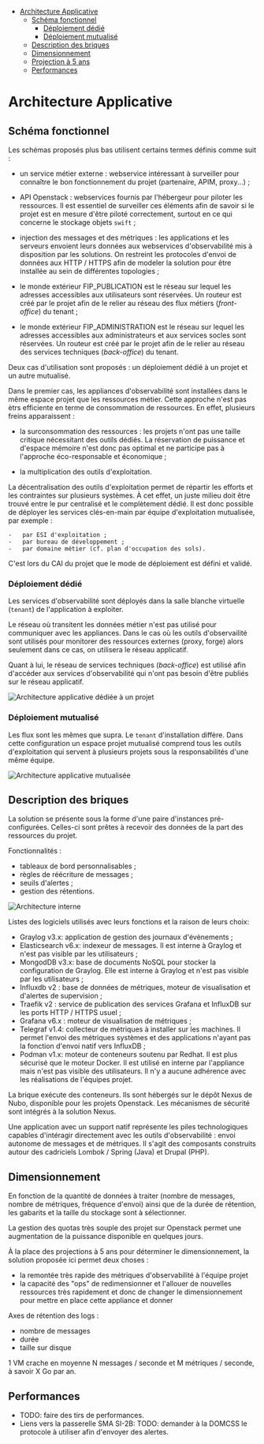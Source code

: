 -   [Architecture Applicative](#architecture-applicative)
    -   [Schéma fonctionnel](#schéma-fonctionnel)
        -   [Déploiement dédié](#déploiement-dédié)
        -   [Déploiement mutualisé](#déploiement-mutualisé)
    -   [Description des briques](#description-des-briques)
    -   [Dimensionnement](#dimensionnement)
    -   [Projection à 5 ans](#projection-à-5-ans)
    -   [Performances](#performances)

Architecture Applicative
========================

Schéma fonctionnel
------------------

Les schémas proposés plus bas utilisent certains termes définis comme
suit :

-   un service métier externe : webservice intéressant à surveiller pour
    connaître le bon fonctionnement du projet (partenaire, APIM,
    proxy...) ;

-   API Openstack : webservices fournis par l'hébergeur pour piloter les
    ressources. Il est essentiel de surveiller ces éléments afin de
    savoir si le projet est en mesure d'être piloté correctement,
    surtout en ce qui concerne le stockage objets `swift` ;

-   injection des messages et des métriques : les applications et les
    serveurs envoient leurs données aux webservices d'observabilité mis
    à disposition par les solutions. On restreint les protocoles d'envoi
    de données aux HTTP / HTTPS afin de modeler la solution pour être
    installée au sein de différentes topologies ;

-   le monde extérieur FIP\_PUBLICATION est le réseau sur lequel les
    adresses accessibles aux utilisateurs sont réservées. Un routeur est
    créé par le projet afin de le relier au réseau des flux métiers
    (*front-office*) du tenant ;

-   le monde extérieur FIP\_ADMINISTRATION est le réseau sur lequel les
    adresses accessibles aux administrateurs et aux services socles sont
    réservées. Un routeur est créé par le projet afin de le relier au
    réseau des services techniques (*back-office*) du tenant.

Deux cas d'utilisation sont proposés : un déploiement dédié à un projet
et un autre mutualisé.

Dans le premier cas, les appliances d'observabilité sont installées dans
le même espace projet que les ressources métier. Cette approche n'est
pas ètrs efficiente en terme de consommation de ressources. En effet,
plusieurs freins apparaissent :

-   la surconsommation des ressources : les projets n'ont pas une taille
    critique nécessitant des outils dédiés. La réservation de puissance
    et d'espace mémoire n'est donc pas optimal et ne participe pas à
    l'approche éco-responsable et économique ;

-   la multiplication des outils d'exploitation.

La décentralisation des outils d'exploitation permet de répartir les
efforts et les contraintes sur plusieurs systèmes. À cet effet, un juste
milieu doit être trouvé entre le pur centralisé et le complètement
dédié. Il est donc possible de déployer les services clés-en-main par
équipe d'exploitation mutualisée, par exemple :

    -   par ESI d'exploitation ;
    -   par bureau de développement ;
    -   par domaine métier (cf. plan d'occupation des sols).

C'est lors du CAI du projet que le mode de déploiement est défini et
validé.

### Déploiement dédié

Les services d'observabilité sont déployés dans la salle blanche
virtuelle (`tenant`) de l'application à exploiter.

Le réseau où transitent les données métier n'est pas utilisé pour
communiquer avec les appliances. Dans le cas où les outils
d'observailité sont utilisés pour monitorer des ressources externes
(proxy, forge) alors seulement dans ce cas, on utilisera le réseau
applicatif.

Quant à lui, le réseau de services techniques (*back-office*) est
utilisé afin d'accéder aux services d'observabilité qui n'ont pas besoin
d'être publiés sur le réseau applicatif.

![Architecture applicative dédiée à un projet](./placement.png)

### Déploiement mutualisé

Les flux sont les mêmes que supra. Le `tenant` d'installation diffère.
Dans cette configuration un espace projet mutualisé comprend tous les
outils d'exploitation qui servent à plusieurs projets sous la
responsabilités d'une même équipe.

![Architecture applicative mutualisée](./placement_mutu.png)

Description des briques
-----------------------

La solution se présente sous la forme d'une paire d'instances
pré-configurées. Celles-ci sont prêtes à recevoir des données de la part
des ressources du projet.

Fonctionnalités :

-   tableaux de bord personnalisables ;
-   règles de réécriture de messages ;
-   seuils d'alertes ;
-   gestion des rétentions.

![Architecture interne](./briques.png)

Listes des logiciels utilisés avec leurs fonctions et la raison de leurs
choix:

-   Graylog v3.x: application de gestion des journaux d'évènements ;
-   Elasticsearch v6.x: indexeur de messages. Il est interne à Graylog
    et n'est pas visible par les utilisateurs ;
-   MongodDB v3.x: base de documents NoSQL pour stocker la configuration
    de Graylog. Elle est interne à Graylog et n'est pas visible par les
    utilisateurs ;
-   Influxdb v2 : base de données de métriques, moteur de visualisation
    et d'alertes de supervision ;
-   Traefik v2 : service de publication des services Grafana et InfluxDB
    sur les ports HTTP / HTTPS usuel ;
-   Grafana v6.x : moteur de visualisation de métriques ;
-   Telegraf v1.4: collecteur de métriques à installer sur les machines.
    Il permet l'envoi des métriques systèmes et des applications n'ayant
    pas la fonction d'envoi natif vers InfluxDB ;
-   Podman v1.x: moteur de conteneurs soutenu par Redhat. Il est plus
    sécurisé que le moteur Docker. Il est utilisé en interne par
    l'appliance mais n'est pas visible des utilisateurs. Il n'y a aucune
    adhérence avec les réalisations de l'équipes projet.

La brique exécute des conteneurs. Ils sont hébergés sur le dépôt Nexus
de Nubo, disponible pour les projets Openstack. Les mécanismes de
sécurité sont intégrés à la solution Nexus.

Une application avec un support natif représente les piles
technologiques capables d'intéragir directement avec les outils
d'observabilité : envoi autonome de messages et de métriques. Il s'agit
des composants construits autour des cadriciels Lombok / Spring (Java)
et Drupal (PHP).

Dimensionnement
---------------

En fonction de la quantité de données à traiter (nombre de messages,
nombre de métriques, fréquence d'envoi) ainsi que de la durée de
rétention, les gabarits et la taille du stockage sont à sélectionner.

La gestion des quotas très souple des projet sur Openstack permet une
augmentation de la puissance disponible en quelques jours.

À la place des projections à 5 ans pour déterminer le dimensionnement,
la solution proposée ici permet deux choses :

-   la remontée très rapide des métriques d'observabilité à l'équipe
    projet
-   la capacité des "ops" de redimensionner et l'allouer de nouvelles
    ressources très rapidement et donc de changer le dimensionnement
    pour mettre en place cette appliance et donner

Axes de rétention des logs :

-   nombre de messages
-   durée
-   taille sur disque

1 VM crache en moyenne N messages / seconde et M métriques / seconde, à
savoir X Go par an.

Performances
------------

-   TODO: faire des tirs de performances.
-   Liens vers la passerelle SMA SI-2B: TODO: demander à la DOMCSS le
    protocole à utiliser afin d'envoyer des alertes.
